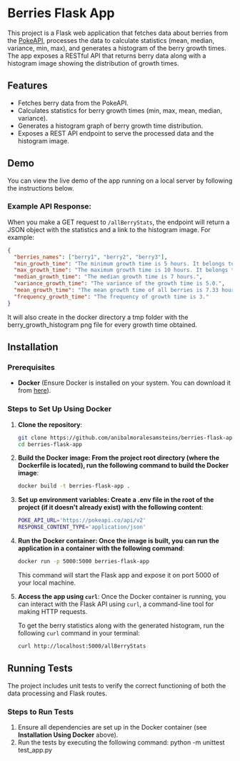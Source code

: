 # Berries Flask App

This project is a Flask web application that fetches data about berries from the [PokeAPI](https://pokeapi.co/), processes the data to calculate statistics (mean, median, variance, min, max), and generates a histogram of the berry growth times. The app exposes a RESTful API that returns berry data along with a histogram image showing the distribution of growth times.

## Features

- Fetches berry data from the PokeAPI.
- Calculates statistics for berry growth times (min, max, mean, median, variance).
- Generates a histogram graph of berry growth time distribution.
- Exposes a REST API endpoint to serve the processed data and the histogram image.

## Demo

You can view the live demo of the app running on a local server by following the instructions below.

### Example API Response:

When you make a GET request to `/allBerryStats`, the endpoint will return a JSON object with the statistics and a link to the histogram image. For example:

```json
{
  "berries_names": ["berry1", "berry2", "berry3"],
  "min_growth_time": "The minimum growth time is 5 hours. It belongs to the berry2 berry.",
  "max_growth_time": "The maximum growth time is 10 hours. It belongs to the berry1 berry.",
  "median_growth_time": "The median growth time is 7 hours.",
  "variance_growth_time": "The variance of the growth time is 5.0.",
  "mean_growth_time": "The mean growth time of all berries is 7.33 hours.",
  "frequency_growth_time": "The frequency of growth time is 3."
}
```
It will also create in the docker directory a tmp folder with the berry_growth_histogram png file for every growth time obtained.

## Installation

### Prerequisites

- **Docker** (Ensure Docker is installed on your system. You can download it from [here](https://www.docker.com/get-started)).

### Steps to Set Up Using Docker

1. **Clone the repository**:
   ```bash
   git clone https://github.com/anibalmoralesamsteins/berries-flask-app.git
   cd berries-flask-app
   ```
   
2. **Build the Docker image: From the project root directory (where the Dockerfile is located), run the following command to build the Docker image**:
    ```bash
    docker build -t berries-flask-app .
    ```

3. **Set up environment variables: Create a .env file in the root of the project (if it doesn't already exist) with the following content**:

     ```bash
    POKE_API_URL='https://pokeapi.co/api/v2'
    RESPONSE_CONTENT_TYPE='application/json'
     ```
4. **Run the Docker container: Once the image is built, you can run the application in a container with the following command**:

   ```bash
   docker run -p 5000:5000 berries-flask-app
   ```
    This command will start the Flask app and expose it on port 5000 of your local machine.

5. **Access the app using `curl`**:
   Once the Docker container is running, you can interact with the Flask API using `curl`, a command-line tool for making HTTP requests.

   To get the berry statistics along with the generated histogram, run the following `curl` command in your terminal:

   ```bash
   curl http://localhost:5000/allBerryStats
   ```

## Running Tests

The project includes unit tests to verify the correct functioning of both the data processing and Flask routes.

### Steps to Run Tests

1. Ensure all dependencies are set up in the Docker container (see **Installation Using Docker** above).
2. Run the tests by executing the following command:
   python -m unittest test_app.py
